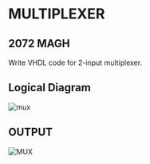 # MULTIPLEXER
## 2072 MAGH
Write VHDL code for 2-input multiplexer.

## Logical Diagram
![mux](https://github.com/yamsubash/ES_VHDL/assets/149253579/b6cc2402-9153-4130-8232-234b759cf025)


## OUTPUT
![MUX](https://github.com/yamsubash/ES_VHDL/assets/149253579/cfee678f-0957-4671-a219-d6ee7f5e6db6)
